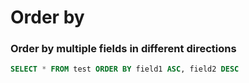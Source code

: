 # Order by

### Order by multiple fields in different directions

```sql
SELECT * FROM test ORDER BY field1 ASC, field2 DESC
```
